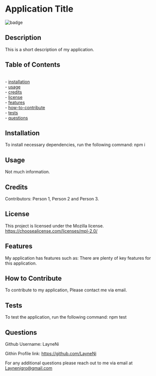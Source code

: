 
# Application Title

![badge](https://img.shields.io/badge/License-Mozilla-blue)

## Description

This is a short description of my application.


## Table of Contents
<br>- [installation](#installation)
      <br>- [usage](#usage)
      <br>- [credits](#credits)
      <br>- [license](#license)
      <br>- [features](#features)
      <br>- [how-to-contribute](#how-to-contribute)
      <br>- [tests](#tests)
      <br>- [questions](#questions)

## Installation
To install necessary dependencies, run the following command:
npm i

## Usage

Not much information.


## Credits

Contributors: Person 1, Person 2 and Person 3.

## License
This project is licensed under the Mozilla license. https://choosealicense.com/licenses/mpl-2.0/

## Features

My application has features such as: There are plenty of key features for this application.

## How to Contribute

To contribute to my application, Please contact me via email.


## Tests
To test the application, run the following command:
npm test


## Questions

Github Username: LayneNi

Githin Profile link: https://github.com/LayneNi


For any additional questions please reach out to me via email at Laynenigro@gmail.com
